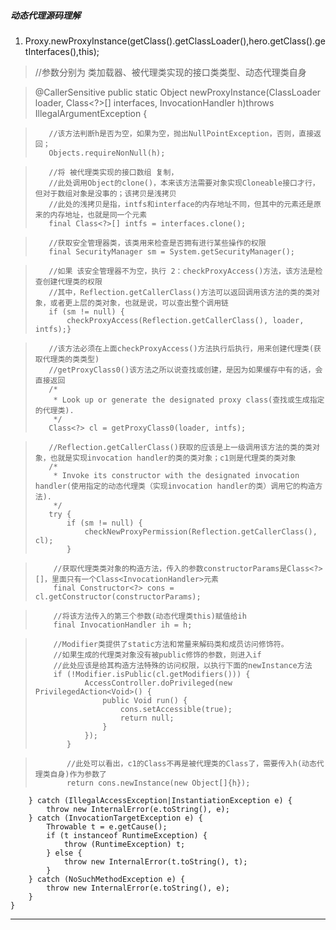 ##### 动态代理源码理解

1. Proxy.newProxyInstance(getClass().getClassLoader(),hero.getClass().getInterfaces(),this);

>    //参数分别为 类加载器、被代理类实现的接口类类型、动态代理类自身

>    @CallerSensitive
>    public static Object newProxyInstance(ClassLoader loader,
>                                          Class<?>[] interfaces,
>                                          InvocationHandler h)throws IllegalArgumentException
>    {   
    
>        //该方法判断h是否为空，如果为空，抛出NullPointException，否则，直接返回；
>        Objects.requireNonNull(h);
        
>        //将 被代理类实现的接口数组 复制，
>        //此处调用Object的clone()，本来该方法需要对象实现Cloneable接口才行，但对于数组对象是没事的；该拷贝是浅拷贝
>        //此处的浅拷贝是指，intfs和interface的内存地址不同，但其中的元素还是原来的内存地址，也就是同一个元素
>        final Class<?>[] intfs = interfaces.clone();
        
>        //获取安全管理器类，该类用来检查是否拥有进行某些操作的权限
>        final SecurityManager sm = System.getSecurityManager();

>        //如果 该安全管理器不为空，执行 2：checkProxyAccess()方法，该方法是检查创建代理类的权限
>        //其中，Reflection.getCallerClass()方法可以返回调用该方法的类的类对象，或者更上层的类对象，也就是说，可以查出整个调用链
>        if (sm != null) {
>            checkProxyAccess(Reflection.getCallerClass(), loader, intfs);}

>        //该方法必须在上面checkProxyAccess()方法执行后执行，用来创建代理类(获取代理类的类类型)
>        //getProxyClass0()该方法之所以说查找或创建，是因为如果缓存中有的话，会直接返回
>        /*
>         * Look up or generate the designated proxy class(查找或生成指定的代理类).
>         */
>        Class<?> cl = getProxyClass0(loader, intfs);

>        //Reflection.getCallerClass()获取的应该是上一级调用该方法的类的类对象，也就是实现invocation handler的类的类对象；c1则是代理类的类对象
>        /*
>         * Invoke its constructor with the designated invocation handler(使用指定的动态代理类（实现invocation handler的类）调用它的构造方法).
>         */
>        try {
>            if (sm != null) {
>                checkNewProxyPermission(Reflection.getCallerClass(), cl);
>            }

>         //获取代理类类对象的构造方法，传入的参数constructorParams是Class<?>[]，里面只有一个Class<InvocationHandler>元素      
>         final Constructor<?> cons = cl.getConstructor(constructorParams);

>         //将该方法传入的第三个参数(动态代理类this)赋值给ih
>         final InvocationHandler ih = h;

>         //Modifier类提供了static方法和常量来解码类和成员访问修饰符。
>         //如果生成的代理类对象没有被public修饰的参数，则进入if
>         //此处应该是给其构造方法特殊的访问权限，以执行下面的newInstance方法
>         if (!Modifier.isPublic(cl.getModifiers())) {
>                AccessController.doPrivileged(new PrivilegedAction<Void>() {
>                    public Void run() {
>                        cons.setAccessible(true);
>                        return null;
>                    }
>                });
>            }

>            //此处可以看出，c1的Class不再是被代理类的Class了，需要传入h(动态代理类自身)作为参数了
>            return cons.newInstance(new Object[]{h});
        } catch (IllegalAccessException|InstantiationException e) {
            throw new InternalError(e.toString(), e);
        } catch (InvocationTargetException e) {
            Throwable t = e.getCause();
            if (t instanceof RuntimeException) {
                throw (RuntimeException) t;
            } else {
                throw new InternalError(t.toString(), t);
            }
        } catch (NoSuchMethodException e) {
            throw new InternalError(e.toString(), e);
        }
    }
    
---
